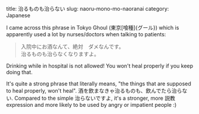 title: 治るものも治らない
slug: naoru-mono-mo-naoranai
category: Japanese

I came across this phrase in Tokyo Ghoul (東京[喰種]{グール}) which is apparently used a
lot by nurses/doctors when talking to patients:

> 入院中にお酒なんて、絶対　ダメなんです。  
> 治るものも治らなくなりますよ。

Drinking while in hospital is not allowed! You won't heal properly if you keep
doing that.

It's quite a strong phrase that literally means, "the things that are supposed
to heal properly, won't heal". 酒を飲まなきゃ治るものも、飲んでたら治らない.
Compared to the simple 治らないですよ, it's a stronger, more 説教 expression
and more likely to be used by angry or impatient people :)
